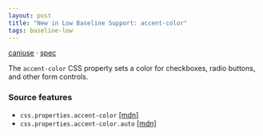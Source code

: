 ```yaml
---
layout: post
title: "New in Low Baseline Support: accent-color"
tags: baseline-low
---
```


[caniuse](https://caniuse.com/?search=accent-color) · [spec](https://drafts.csswg.org/css-ui-4/#widget-accent)

The `accent-color` CSS property sets a color for checkboxes, radio buttons, and other form controls.

### Source features

- ``css.properties.accent-color`` [[mdn]](https://https://developer.mozilla.org/en-US/search?q=css.properties.accent-color)
- ``css.properties.accent-color.auto`` [[mdn]](https://https://developer.mozilla.org/en-US/search?q=css.properties.accent-color.auto)
